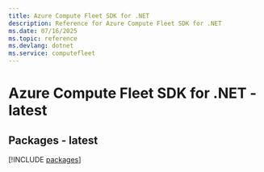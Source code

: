 ```yaml
---
title: Azure Compute Fleet SDK for .NET
description: Reference for Azure Compute Fleet SDK for .NET
ms.date: 07/16/2025
ms.topic: reference
ms.devlang: dotnet
ms.service: computefleet
---
```

# Azure Compute Fleet SDK for .NET - latest
## Packages - latest
[!INCLUDE [packages](compute-fleet-index.md)]